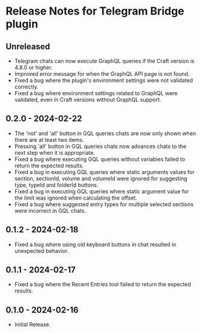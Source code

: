 # Release Notes for Telegram Bridge plugin

## Unreleased

- Telegram chats can now execute GraphQL queries if the Craft version is 4.8.0 or higher.
- Improved error message for when the GraphQL API page is not found.
- Fixed a bug where the plugin's environment settings were not validated correctly.
- Fixed a bug where environment settings related to GraphQL were validated, even in Craft versions without GraphQL support.

## 0.2.0 - 2024-02-22

- The 'not' and 'all' button in GQL queries chats are now only shown when there are at least two items.
- Pressing 'all' button in GQL queries chats now advances chats to the next step when it is appropriate.
- Fixed a bug where executing GQL queries without variables failed to return the expected results.
- Fixed a bug in executing GQL queries where static arguments values for section, sectionId, volume and volumeId were ignored for suggesting type, typeId and folderId buttons.
- Fixed a bug in executing GQL queries where static argument value for the limit was ignored when calculating the offset.
- Fixed a bug where suggested entry types for multiple selected sections were incorrect in GQL chats.

## 0.1.2 - 2024-02-18

- Fixed a bug where using old keyboard buttons in chat resulted in unexpected behavior.

## 0.1.1 - 2024-02-17

- Fixed a bug where the Recent Entries tool failed to return the expected results.

## 0.1.0 - 2024-02-16

- Initial Release.